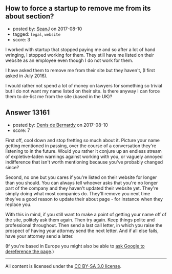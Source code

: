 ## How to force a startup to remove me from its about section?

- posted by: [SeanJ](https://stackexchange.com/users/3029947/seanj) on 2017-08-10
- tagged: `legal`, `website`
- score: 3

I worked with startup that stopped paying me and so after a lot of hand wringing, I stopped working for them.  They still have me listed on their website as an employee even though I do not work for them.

I have asked them to remove me from their site but they haven't, (I first asked in July 2016).

I would rather not spend a lot of money on lawyers for something so trivial but I do not want my name listed on their site.  Is there anyway I can force them to de-list me from the site (based in the UK)?  


## Answer 13161

- posted by: [Denis de Bernardy](https://stackexchange.com/users/182468/denis-de-bernardy) on 2017-08-10
- score: 7

First off, cool down and stop fretting so much about it. Picture your name getting mentioned in passing, over the course of a conversation they're listening to in the future. Would you rather it conjure up an endless stream of expletive-laden warnings against working with you, or vaguely annoyed indifference that isn't worth mentioning because you've probably changed since?

Second, no one but you cares if you're listed on their website for longer than you should. You can always tell whoever asks that you're no longer part of the company and they haven't updated their website yet. They're simply doing what most companies do. They'll remove you next time they've a good reason to update their about page - for instance when they replace you.

With this in mind, if you still want to make a point of getting your name off of the site, politely ask them again. Then try again. Keep things polite and professional throughout. Then send a last call letter, in which you raise the prospect of having your attorney send the next letter. And if all else fails, have your attorney send a latter.

(If you're based in Europe you might also be able to [ask Google to dereference the page](https://en.wikipedia.org/wiki/Right_to_be_forgotten).)



---

All content is licensed under the [CC BY-SA 3.0 license](https://creativecommons.org/licenses/by-sa/3.0/).
